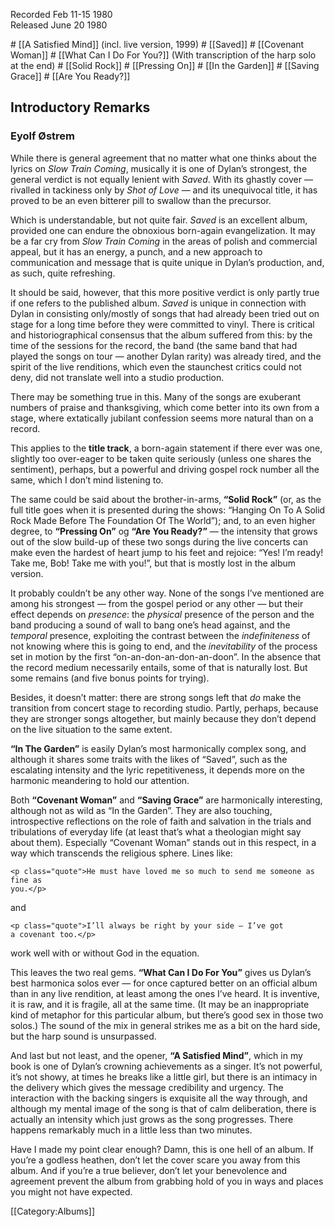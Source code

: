 <p class="recdate">Recorded Feb 11-15 1980<br>
Released June 20 1980
</p>

<div id="songs">
# [[A Satisfied Mind]] (incl. live version, 1999)
# [[Saved]]
# [[Covenant Woman]]
# [[What Can I Do For You?]] (With transcription of the harp solo at the end)
# [[Solid Rock]]
# [[Pressing On]]
# [[In the Garden]]
# [[Saving Grace]]
# [[Are You Ready?]]

</div>
<div id="intro"> <h2>Introductory Remarks</h2> <h3>Eyolf Østrem</h3>

While there is general agreement that no matter what
one thinks about the lyrics on <em>Slow Train Coming</em>,
musically it is one of Dylan’s strongest, the general
verdict is not equally lenient with <em>Saved</em>.
With its ghastly cover — rivalled in tackiness only by
<em>Shot of Love</em> — and its unequivocal title, it has
proved to be an even bitterer pill to swallow than the
precursor.

Which is understandable, but not quite fair.  <em>Saved</em> is an
excellent album, provided one can endure the obnoxious born-again
evangelization. It may be a far cry from <em>Slow Train Coming</em> in the
areas of polish and commercial appeal, but it has an energy, a punch, and
a new approach to communication and message that is quite unique in
Dylan’s production, and, as such, quite refreshing.

It should be said, however, that this more positive verdict is only
partly true if one refers to the published album. <em>Saved</em> is unique
in connection with Dylan in consisting only/mostly of songs that had
already been tried out on stage for a long time before they were committed
to vinyl. There is critical and historiographical consensus that the album
suffered from this: by the time of the sessions for the record, the band
(the same band that had played the songs on tour — another Dylan
rarity) was already tired, and the spirit of the live renditions, which
even the staunchest critics could not deny, did not translate well into a
studio production.

There may be something true in this. Many of the songs are exuberant
numbers of praise and thanksgiving, which  come better into its own from a
stage, where extatically jubilant confession seems more natural than on a
record.

This applies to the <strong>title track</strong>, a born-again
statement if there ever was one, slightly too over-eager to be taken quite
seriously (unless one shares the sentiment), perhaps, but a powerful and
driving gospel rock number all the same, which I don’t mind
listening to.

The same could be said about the brother-in-arms,<strong> “Solid
Rock”</strong> (or, as the full title goes when it is presented
during the shows: “Hanging On To A Solid Rock Made Before The Foundation
Of The World”); and, to an even higher degree, to  <strong>“Pressing
On”</strong> og <strong>“Are You Ready?”</strong> — the intensity
that grows out of the slow build-up of these two songs during the live
concerts can make even the hardest of heart jump to his feet and rejoice:
“Yes! I’m ready! Take me, Bob! Take me with you!”, but
that is mostly lost in the album version.

It probably couldn’t be any other way. None of the songs
I’ve mentioned are among his strongest — from the gospel
period or any other — but their effect depends on
<em>presence</em>: the <em>physical</em> presence of the person and
the band producing a sound of wall to bang one’s head against,
and the <em>temporal</em> presence, exploiting the contrast between the
<em>indefiniteness</em> of not knowing where this is going to end, and
the <em>inevitability</em> of the process set in motion by the first
“on-an-don-an-don-an-doon”. In the absence that the record
medium necessarily entails, some of that is naturally lost. But some
remains (and five bonus points for trying).

Besides, it doesn’t matter: there are strong songs left that
<em>do</em> make the transition from concert stage to recording studio.
Partly, perhaps, because they are stronger songs altogether, but mainly
because they don’t depend on the live situation to the same
extent.

<strong>“In The Garden”</strong> is easily Dylan’s most
harmonically complex song, and although it shares some traits with the
likes of “Saved”, such as the escalating intensity and the
lyric repetitiveness, it depends more on the harmonic meandering to hold
our attention.

Both <strong>“Covenant Woman”</strong> and <strong>“Saving
Grace”</strong> are harmonically interesting, although not as wild as
“In the Garden”. They are also touching, introspective
reflections on the role of faith and salvation in the trials and
tribulations of everyday life (at least that’s what a theologian
might say about them). Especially “Covenant Woman” stands out
in this respect, in a way which transcends the religious sphere. Lines
like:

    <p class="quote">He must have loved me so much to send me someone as fine as
    you.</p>

and

    <p class="quote">I’ll always be right by your side — I’ve got
    a covenant too.</p>

work well with or without God in the equation.

This leaves the two real gems. <strong>“What Can I Do For
You”</strong> gives us Dylan’s best harmonica solos
ever — for once captured better on an official album than in any
live rendition, at least among the ones I’ve heard. It is
inventive, it is raw, and it is fragile, all at the same time. (It may
be an inappropriate kind of metaphor for this particular album, but
there’s good sex in those two solos.) The sound of the mix in
general strikes me as a bit on the hard side, but the harp sound is
unsurpassed.

And last but not least, and the opener, <strong>“A Satisfied
Mind”</strong>, which in my book is one of Dylan’s
crowning achievements as a singer. It’s not powerful, it’s not
showy, at times he breaks like a little girl, but there is an intimacy in
the delivery which gives the message credibility and urgency. The
interaction with the backing singers is exquisite all the way through, and
although my mental image of the song is that of calm deliberation, there is
actually an intensity which just grows as the song progresses. There
happens remarkably much in a little less than two minutes.

Have I made my point clear enough? Damn, this is one hell of an album.
If you’re a godless heathen, don’t let the cover scare you
away from this album. And if you’re a true believer, don’t let
your benevolence and agreement prevent the album from grabbing hold of you
in ways and places you might not have expected.

</div>

[[Category:Albums]]